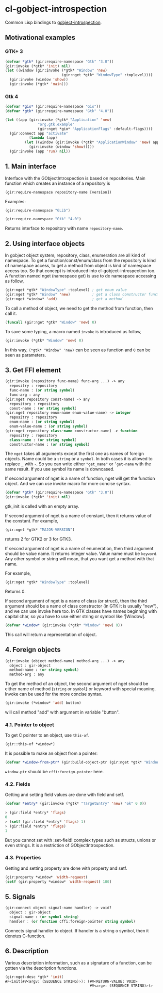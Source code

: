 # cl-gobject-introspection

Common Lisp bindings to [gobject-introspection](https://gitlab.gnome.org/GNOME/gobject-introspection).

## Motivational examples

### GTK+ 3

```lisp
(defvar *gtk* (gir:require-namespace "Gtk" "3.0"))
(gir:invoke (*gtk* 'init) nil)
(let ((window (gir:invoke (*gtk* "Window" 'new)
                          (gir:nget *gtk* "WindowType" :toplevel))))
  (gir:invoke (window 'show))
  (gir:invoke (*gtk* 'main)))
```

### Gtk 4

```lisp
(defvar *gio* (gir:require-namespace "Gio"))
(defvar *gtk* (gir:require-namespace "Gtk" "4.0"))

(let ((app (gir:invoke (*gtk* "Application" 'new)
		       "org.gtk.example"
		       (gir:nget *gio* "ApplicationFlags" :default-flags))))
  (gir:connect app "activate"
	       (lambda (app)
		 (let ((window (gir:invoke (*gtk* "ApplicationWindow" 'new) app)))
		   (gir:invoke (window 'show)))))
  (gir:invoke (app 'run) nil))
```

## 1. Main interface

Interface with the GObjectIntrospection is based on repositories. Main
function which creates an instance of a repository is

```lisp
(gir:require-namespace repository-name [version])
```

Examples:

```lisp
(gir:require-namespace "GLib")

(gir:require-namespace "Gtk" "4.0")
```

Returns interface to repository with name `repository-name`.

## 2. Using interface objects

In gobject object system, repository, class, enumeration are all kind
of namespace.  To get a function/const/enum/class from the repository
is kind of namespace access, to get a method from object is kind of
namespace access too.  So that concept is introduced into
cl-gobject-introspection too.  A function named nget (namespace get)
is use to do namespace accessing as follow,

```lisp
(gir:nget *gtk* "WindowType" :toplevel) ; get enum value
(gir:nget *gtk* "Window" 'new)          ; get a class constructor function
(gir:nget *window* 'add)                ; get a method
```

To call a method of object, we need to get the method from function,
then call it.

```lisp
(funcall (gir:nget *gtk* "Window" 'new) 0)
```

To save some typing, a macro named `invoke` is introduced as follow,

```lisp
(gir:invoke (*gtk* "Window" 'new) 0)
```

In this way, `(*gtk* "Window" 'new)` can be seen as function and `0` can
be seen as parameters.

## 3. Get FFI element

```lisp
(gir:invoke (repository func-name) func-arg ...) -> any
  repositry : repository
  func-name : (or string symbol)
  func-arg : any
(gir:nget repository const-name) -> any
  repository : repository
  const-name : (or string symbol)
(gir:nget repository enum-name enum-value-name) -> integer
  repositry : repository
  enum-name : (or string symbol)
  enum-value-name : (or string symbol)
(gir:nget repository class-name constructor-name) -> function
  repositry : repository
  class-name : (or string symbol)
  constructor-name : (or string symbol)
```

The `nget` takes all arguments except the first one as names of foreign
objects. Name could be a `string` or a `symbol`. In both cases it is
allowed to replace `_` with `-`. So you can write either `"get_name"`
or `’get-name` with the same result. If you use symbol its name is
downcased.

If second argument of nget is a name of function, nget will get the
function object.  And we can use invoke macro for more concise syntax.

```lisp
(defvar *gtk* (gir:require-namespace "Gtk" "3.0"))
(gir:invoke (*gtk* 'init) nil)
```

gtk\_init is called with an empty array.

If second argument of nget is a name of constant, then it returns
value of the constant. For example,

```lisp
(gir:nget *gtk* "MAJOR-VERSION")
```

returns 2 for GTK2 or 3 for GTK3.

If second argument of nget is a name of enumeration, then third
argument should be value name. It returns integer value. Value name
must be `keyword`.  Any other symbol or string will mean, that you
want get a method with that name.

For example,

```lisp
(gir:nget *gtk* "WindowType" :toplevel)
```

Returns 0.

If second argument of nget is a name of class (or struct), then the
third argument should be a name of class constructor (in GTK it is
usually "new"), and we can use invoke here too. In GTK classes have
names beginning with capital char, so you have to use either string
or symbol like ’|Window|.

```lisp
(defvar *window* (gir:invoke (*gtk* "Window" 'new) 0))
```

This call will return a representation of object.

## 4. Foreign objects

```lisp
(gir:invoke (object method-name) method-arg ...) -> any
  object : gir-object
  method-name : (or string symbol)
  method-arg : any
```

To get the method of an object, the second argument of nget should be
either name of method (`string` or `symbol`) or keyword with special
meaning.  Invoke can be used for the more concise syntax.

```lisp
(gir:invoke (*window* 'add) button)
```

will call method "add" with argument in variable "button".

### 4.1. Pointer to object

To get C pointer to an object, use `this-of`.

```lisp
(gir::this-of *window*)
```

It is possible to make an object from a pointer:

```lisp
(defvar *window-from-ptr* (gir:build-object-ptr (gir:nget *gtk* "Window") window-ptr))
```

`window-ptr` should be `cffi:foreign-pointer` here.

### 4.2. Fields

Getting and setting field values are done with field and setf.

```lisp
(defvar *entry* (gir:invoke (*gtk* "TargetEntry" 'new) "ok" 0 0))
                                                         
> (gir:field *entry* 'flags)
0
> (setf (gir:field *entry* 'flags) 1)
> (gir:field *entry* 'flags)
1
```

But you cannot set with :set-field! complex types such as structs,
unions or even strings. It is a restriction of GObjectIntrospection.

### 4.3. Properties

Getting and setting property are done with property and setf.

```lisp
(gir:property *window* 'width-request)
(setf (gir:property *window* 'width-request) 100)
```

## 5. Signals

```lisp
(gir:connect object signal-name handler) -> void?
  object : gir-object
  signal-name : (or symbol string)
  handler : (or function cffi:foreign-pointer string symbol)
```

Connects signal handler to object. If handler is a string o symbol, then
it denotes C-function.

## 6. Description

Various description information, such as a signature of a function, can be
gotten via the description functions.

```lisp
(gir:nget-desc *gtk* 'init)
#F<init(#V<argv: (SEQUENCE STRING)>): (#V<RETURN-VALUE: VOID>
                                       #V<argv: (SEQUENCE STRING)>)>
```
